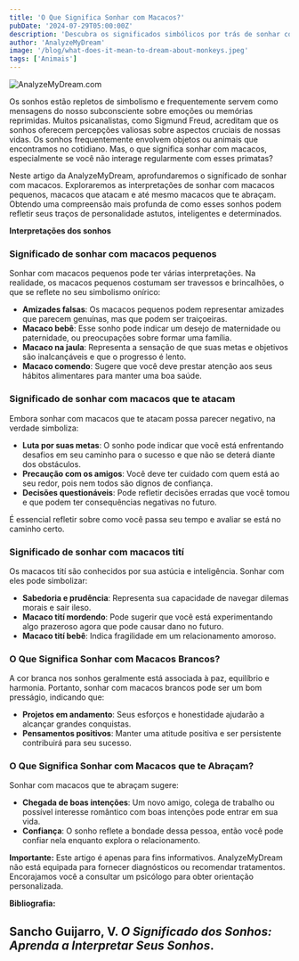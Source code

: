 ```yaml
---
title: 'O Que Significa Sonhar com Macacos?'
pubDate: '2024-07-29T05:00:00Z'
description: 'Descubra os significados simbólicos por trás de sonhar com macacos, de acordo com a psicologia e a psicanálise. Aprenda a interpretar esses sonhos e o que eles revelam sobre sua personalidade e situação atual.'
author: 'AnalyzeMyDream'
image: '/blog/what-does-it-mean-to-dream-about-monkeys.jpeg'
tags: ['Animais']
---
```


![AnalyzeMyDream.com](/blog/what-does-it-mean-to-dream-about-monkeys.jpeg)

Os sonhos estão repletos de simbolismo e frequentemente servem como mensagens do nosso subconsciente sobre emoções ou memórias reprimidas. Muitos psicanalistas, como Sigmund Freud, acreditam que os sonhos oferecem percepções valiosas sobre aspectos cruciais de nossas vidas. Os sonhos frequentemente envolvem objetos ou animais que encontramos no cotidiano. Mas, o que significa sonhar com macacos, especialmente se você não interage regularmente com esses primatas?

Neste artigo da AnalyzeMyDream, aprofundaremos o significado de sonhar com macacos. Exploraremos as interpretações de sonhar com macacos pequenos, macacos que atacam e até mesmo macacos que te abraçam. Obtendo uma compreensão mais profunda de como esses sonhos podem refletir seus traços de personalidade astutos, inteligentes e determinados.

**Interpretações dos sonhos**

### Significado de sonhar com macacos pequenos

Sonhar com macacos pequenos pode ter várias interpretações. Na realidade, os macacos pequenos costumam ser travessos e brincalhões, o que se reflete no seu simbolismo onírico:

- **Amizades falsas**: Os macacos pequenos podem representar amizades que parecem genuínas, mas que podem ser traiçoeiras.
- **Macaco bebê**: Esse sonho pode indicar um desejo de maternidade ou paternidade, ou preocupações sobre formar uma família.
- **Macaco na jaula**: Representa a sensação de que suas metas e objetivos são inalcançáveis e que o progresso é lento.
- **Macaco comendo**: Sugere que você deve prestar atenção aos seus hábitos alimentares para manter uma boa saúde.

### Significado de sonhar com macacos que te atacam

Embora sonhar com macacos que te atacam possa parecer negativo, na verdade simboliza:

- **Luta por suas metas**: O sonho pode indicar que você está enfrentando desafios em seu caminho para o sucesso e que não se deterá diante dos obstáculos.
- **Precaução com os amigos**: Você deve ter cuidado com quem está ao seu redor, pois nem todos são dignos de confiança.
- **Decisões questionáveis**: Pode refletir decisões erradas que você tomou e que podem ter consequências negativas no futuro.

É essencial refletir sobre como você passa seu tempo e avaliar se está no caminho certo.

### Significado de sonhar com macacos tití

Os macacos tití são conhecidos por sua astúcia e inteligência. Sonhar com eles pode simbolizar:

- **Sabedoria e prudência**: Representa sua capacidade de navegar dilemas morais e sair ileso.
- **Macaco tití mordendo**: Pode sugerir que você está experimentando algo prazeroso agora que pode causar dano no futuro.
- **Macaco tití bebê**: Indica fragilidade em um relacionamento amoroso.

### O Que Significa Sonhar com Macacos Brancos?

A cor branca nos sonhos geralmente está associada à paz, equilíbrio e harmonia. Portanto, sonhar com macacos brancos pode ser um bom presságio, indicando que:

- **Projetos em andamento**: Seus esforços e honestidade ajudarão a alcançar grandes conquistas.
- **Pensamentos positivos**: Manter uma atitude positiva e ser persistente contribuirá para seu sucesso.

### O Que Significa Sonhar com Macacos que te Abraçam?

Sonhar com macacos que te abraçam sugere:

- **Chegada de boas intenções**: Um novo amigo, colega de trabalho ou possível interesse romântico com boas intenções pode entrar em sua vida.
- **Confiança**: O sonho reflete a bondade dessa pessoa, então você pode confiar nela enquanto explora o relacionamento.

**Importante:** Este artigo é apenas para fins informativos. AnalyzeMyDream não está equipada para fornecer diagnósticos ou recomendar tratamentos. Encorajamos você a consultar um psicólogo para obter orientação personalizada.

**Bibliografia:**

Sancho Guijarro, V. *O Significado dos Sonhos: Aprenda a Interpretar Seus Sonhos*.
---

